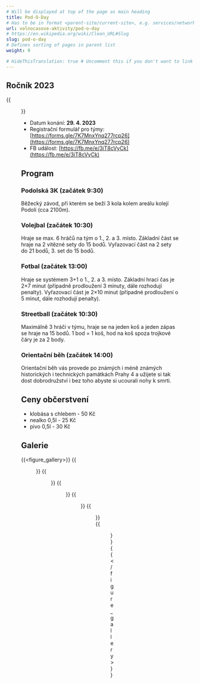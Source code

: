 ```yaml
---
# Will be displayed at top of the page as main heading
title: Pod-O-Day
# Has to be in format <parent-site/current-site>, e.g. services/network (notice missing slash at the beginning)
url: volnocasove-aktivity/pod-o-day
# https://en.wikipedia.org/wiki/Clean_URL#Slug
slug: pod-o-day
# Defines sorting of pages in parent list
weight: 9

# HideThisTranslation: true # Uncomment this if you don't want to link this translation of page in translations
---
```


## Ročník 2023

{{<figure src="images/freetime-activities/pod-o-day/pod-o-day-2023.png" alt="Pod-O-Day 2023">}}

- Datum konání: **29. 4. 2023**
- Registrační formulář pro týmy: [https://forms.gle/7K7MnxYnq277rcp26](https://forms.gle/7K7MnxYnq277rcp26)
- FB událost: [https://fb.me/e/3iT8cVyCk](https://fb.me/e/3iT8cVyCk)

## Program

### Podolská 3K (začátek 9:30)

Běžecký závod, při kterém se beží 3 kola kolem areálu kolejí Podolí (cca 2100m).

### Volejbal (začátek 10:30)

Hraje se max. 6 hráčů na tým o 1., 2. a 3. místo. Základní část se hraje na 2 vítězné sety do 15 bodů. Vyřazovací část na 2 sety do 21 bodů, 3. set do 15 bodů.

### Fotbal (začátek 13:00)

Hraje se systémem 3+1 o 1., 2. a 3. místo. Základní hrací čas je 2×7 minut (případně prodloužení 3 minuty, dále rozhodují penalty). Vyřazovací část je 2×10 minut (případné prodloužení o 5 minut, dále rozhodují penalty).

### Streetball (začátek 10:30)

Maximálně 3 hráči v týmu, hraje se na jeden koš a jeden zápas se hraje na 15 bodů. 1 bod = 1 koš, hod na koš spoza trojkové čáry je za 2 body.

### Orientační běh (začátek 14:00)

Orientační běh vás provede po známých i méně známých historických i technických památkách Prahy 4 a užijete si tak dost dobrodružství i bez toho abyste si ucourali nohy k smrti.

## Ceny občerstvení

- klobása s chlebem - 50 Kč
- nealko 0,5l - 25 Kč
- pivo 0,5l - 30 Kč

## Galerie

{{<figure_gallery>}}
    {{<figure src="images/freetime-activities/pod-o-day/gallery_01.jpg" alt="Pod-O-Day photo">}}
    {{<figure src="images/freetime-activities/pod-o-day/gallery_02.jpg" alt="Pod-O-Day photo">}}
    {{<figure src="images/freetime-activities/pod-o-day/gallery_03.jpg" alt="Pod-O-Day photo">}}
    {{<figure src="images/freetime-activities/pod-o-day/gallery_04.jpg" alt="Pod-O-Day photo">}}
    {{<figure src="images/freetime-activities/pod-o-day/gallery_05.jpg" alt="Pod-O-Day photo">}}
    {{<figure src="images/freetime-activities/pod-o-day/gallery_06.jpg" alt="Pod-O-Day photo">}}
{{</figure_gallery>}}
